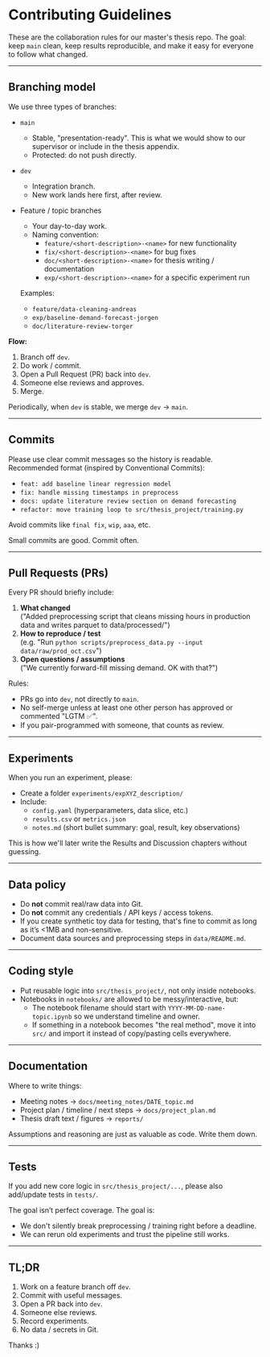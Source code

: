 # Contributing Guidelines

These are the collaboration rules for our master's thesis repo.
The goal: keep `main` clean, keep results reproducible, and make it easy for everyone to follow what changed.

---

## Branching model

We use three types of branches:

- `main`
  - Stable, "presentation-ready". This is what we would show to our supervisor or include in the thesis appendix.
  - Protected: do not push directly.

- `dev`
  - Integration branch.
  - New work lands here first, after review.

- Feature / topic branches
  - Your day-to-day work.
  - Naming convention:
    - `feature/<short-description>-<name>` for new functionality
    - `fix/<short-description>-<name>` for bug fixes
    - `doc/<short-description>-<name>` for thesis writing / documentation
    - `exp/<short-description>-<name>` for a specific experiment run

  Examples:
  - `feature/data-cleaning-andreas`
  - `exp/baseline-demand-forecast-jorgen`
  - `doc/literature-review-torger`

**Flow:**
1. Branch off `dev`.
2. Do work / commit.
3. Open a Pull Request (PR) back into `dev`.
4. Someone else reviews and approves.
5. Merge.

Periodically, when `dev` is stable, we merge `dev` → `main`.

---

## Commits

Please use clear commit messages so the history is readable.
Recommended format (inspired by Conventional Commits):

- `feat: add baseline linear regression model`
- `fix: handle missing timestamps in preprocess`
- `docs: update literature review section on demand forecasting`
- `refactor: move training loop to src/thesis_project/training.py`

Avoid commits like `final fix`, `wip`, `aaa`, etc.

Small commits are good. Commit often.

---

## Pull Requests (PRs)

Every PR should briefly include:
1. **What changed**  
   ("Added preprocessing script that cleans missing hours in production data and writes parquet to data/processed/")
2. **How to reproduce / test**  
   (e.g. "Run `python scripts/preprocess_data.py --input data/raw/prod_oct.csv`")
3. **Open questions / assumptions**  
   ("We currently forward-fill missing demand. OK with that?")

Rules:
- PRs go into `dev`, not directly to `main`.
- No self-merge unless at least one other person has approved or commented "LGTM ✅".
- If you pair-programmed with someone, that counts as review.

---

## Experiments

When you run an experiment, please:
- Create a folder `experiments/expXYZ_description/`
- Include:
  - `config.yaml` (hyperparameters, data slice, etc.)
  - `results.csv` or `metrics.json`
  - `notes.md` (short bullet summary: goal, result, key observations)

This is how we'll later write the Results and Discussion chapters without guessing.

---

## Data policy

- Do **not** commit real/raw data into Git.
- Do **not** commit any credentials / API keys / access tokens.
- If you create synthetic toy data for testing, that's fine to commit as long as it’s <1MB and non-sensitive.
- Document data sources and preprocessing steps in `data/README.md`.

---

## Coding style

- Put reusable logic into `src/thesis_project/`, not only inside notebooks.
- Notebooks in `notebooks/` are allowed to be messy/interactive, but:
  - The notebook filename should start with `YYYY-MM-DD-name-topic.ipynb` so we understand timeline and owner.
  - If something in a notebook becomes "the real method", move it into `src/` and import it instead of copy/pasting cells everywhere.

---

## Documentation

Where to write things:
- Meeting notes → `docs/meeting_notes/DATE_topic.md`
- Project plan / timeline / next steps → `docs/project_plan.md`
- Thesis draft text / figures → `reports/`

Assumptions and reasoning are just as valuable as code. Write them down.

---

## Tests

If you add new core logic in `src/thesis_project/...`, please also add/update tests in `tests/`.

The goal isn’t perfect coverage. The goal is:
- We don't silently break preprocessing / training right before a deadline.
- We can rerun old experiments and trust the pipeline still works.

---

## TL;DR

1. Work on a feature branch off `dev`.
2. Commit with useful messages.
3. Open a PR back into `dev`.
4. Someone else reviews.
5. Record experiments.
6. No data / secrets in Git.

Thanks :)
